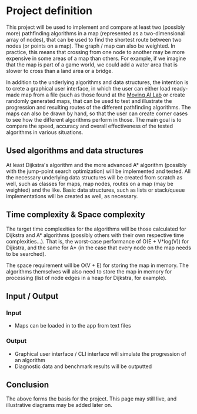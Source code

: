 # Project definition

This project will be used to implement and compare at least two (possibly more) pathfinding algorithms in a map (represented as a two-dimensional array of nodes), that can be used to find the shortest route between two nodes (or points on a map). The graph / map can also be weighted. In practice, this means that crossing from one node to another may be more expensive in some areas of a map than others. For example, if we imagine that the map is part of a game world, we could add a water area that is slower to cross than a land area or a bridge.

In addition to the underlying algorithms and data structures, the intention is to crete a graphical user interface, in which the user can either load ready-made map from a file (such as those found at the [Moving AI Lab](https://movingai.com/benchmarks/grids.html) or create randomly generated maps, that can be used to test and illustrate the progression and resulting routes of the different pathfinding algorithms. The maps can also be drawn by hand, so that the user can create corner cases to see how the different algorithms perform in those. The main goal is to compare the speed, accuracy and overall effectiveness of the tested algorithms in various situations.

## Used algorithms and data structures

At least Dijkstra's algorithm and the more advanced A* algorithm (possibly with the jump-point search optimization) will be implemented and tested. All the necessary underlying data structures will be created from scratch as well, such as classes for maps, map nodes, routes on a map (may be weighted) and the like. Basic data structures, such as lists or stack/queue implementations will be created as well, as necessary.

## Time complexity & Space complexity

The target time complexities for the algorithms will be those calculated for Dijkstra and A* algorithms (possibly others with their own respective time complexities...). That is, the worst-case performance of O(E + V\*log(V)) for Dijkstra, and the same for A\* (in the case that every node on the map needs to be searched).

The space requirement will be O(V + E) for storing the map in memory. The algorithms themselves will also need to store the map in memory for processing (list of node edges in a heap for Dijkstra, for example).

## Input / Output

### Input
 * Maps can be loaded in to the app from text files

### Output
 * Graphical user interface / CLI interface will simulate the progression of an algorithm
 * Diagnostic data and benchmark results will be outputted

## Conclusion

The above forms the basis for the project. This page may still live, and illustrative diagrams may be added later on.
